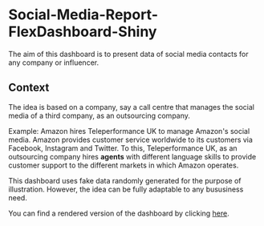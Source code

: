 # Social-Media-Report-FlexDashboard-Shiny

The aim of this dashboard is to present data of social media contacts for any company or influencer. 

## Context

The idea is based on a company, say a call centre that manages the social media of a third company, as an outsourcing company. 

Example: Amazon hires Teleperformance UK to manage Amazon's social media. Amazon provides customer service worldwide to its customers via Facebook, Instagram and Twitter. To this, Teleperformance UK, as an outsourcing company hires **agents** with different language skills to provide customer support to the different markets in which Amazon operates. 

This dashboard uses fake data randomly generated for the purpose of illustration. However, the idea can be fully adaptable to any bususiness need. 

You can find a rendered version of the dashboard by clicking [here](https://josecaloca.shinyapps.io/social_media_report/).

